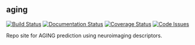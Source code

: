 ## aging
[![Build Status](https://travis-ci.org/erramuzpe/aging.svg?branch=master)](https://travis-ci.org/erramuzpe/aging)
[![Documentation Status](https://readthedocs.org/projects/aging/badge/?version=latest)](http://aging.readthedocs.io/en/latest/?badge=latest)
[![Coverage Status](https://coveralls.io/repos/github/erramuzpe/aging/badge.svg)](https://coveralls.io/github/erramuzpe/aging)
[![Code Issues](https://www.quantifiedcode.com/api/v1/project/6c550ad5a8f64655a542603baf66a65b/badge.svg)](https://www.quantifiedcode.com/app/project/6c550ad5a8f64655a542603baf66a65b)

Repo site for AGING prediction using neuroimaging descriptors. 

